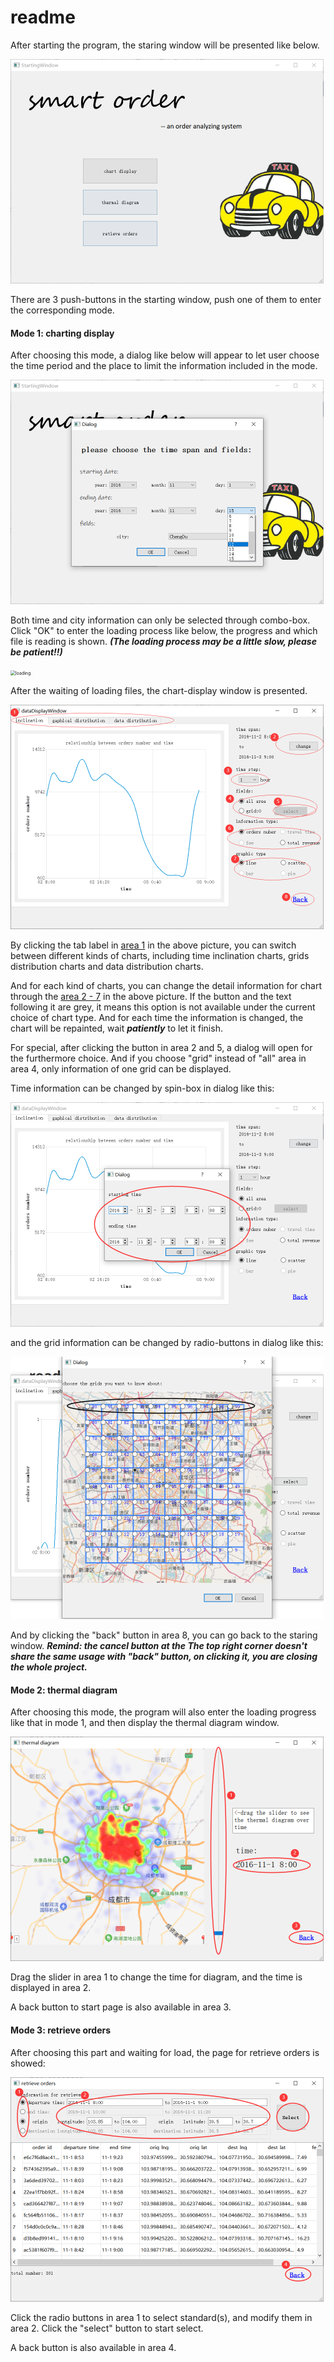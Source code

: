 # readme

After starting the program, the staring window will be presented like below.

<img src=".\project picture\startingWindow.png" alt="startingWindow" style="zoom:50%;" />

There are 3 push-buttons in the starting window,  push one of them to enter the corresponding mode.

#### Mode 1: charting display

After choosing this mode, a dialog like below will appear to let user choose the time period and the place to limit the information included in the mode.

<img src=".\project picture\choiceDialog.png" alt="choiceDialog" style="zoom:50%;" />

Both time and city information can only be selected through combo-box. Click "OK" to enter the loading process like below, the progress and which file is reading is shown. ***(The loading process may be a little slow,  please be patient!!)***

<img src="\project picture\loading.png" alt="loading" style="zoom:50%;" />

After the waiting of loading files, the chart-display window is presented.

<img src=".\project picture\chartWindow.png" alt="chartWindow" style="zoom:50%;" />

By clicking the tab label in <u>area 1</u> in the above picture, you can switch between different kinds of charts, including time inclination charts, grids distribution charts and data distribution charts. 

And for each kind of  charts, you can change the detail information for chart through the <u>area 2 - 7</u> in the above picture. If the button and the text following it are grey, it means this option is not available under the current choice of chart type. And for each time the information is changed, the chart will be repainted, wait ***patiently*** to let it finish.

For special, after clicking the button in area 2 and 5, a dialog will open for the furthermore choice. And if you choose "grid" instead of  "all" area in area 4, only information of one grid can be displayed. 

Time information can be changed by spin-box in dialog like this:

<img src=".\project picture\timeChangeDialog.png" alt="timeChangeDialog" style="zoom:50%;" />

and the grid information can be changed by radio-buttons in dialog like this:

<img src=".\project picture\gridsChangingDialog.png" alt="gridsChangingDialog" style="zoom:50%;" />

And by clicking the "back" button in area 8, you can go back to the staring window. ***Remind: the cancel button at the The top right corner doesn't share the same usage with "back" button, on clicking it, you are closing the whole project.***

#### Mode 2: thermal diagram

After choosing this mode, the program will also enter the loading progress like that in mode 1, and then display the thermal diagram window.

<img src=".\project picture\thermalDiagram.png" alt="thermalDiagram" style="zoom:50%;" />

Drag the slider in area 1 to change the time for diagram, and the time is displayed in area 2.

A back button to start page is also available in area 3.

#### Mode 3: retrieve orders

After choosing this part and waiting for load, the page for retrieve orders is showed:

<img src=".\project picture\retrieveWindow.png" alt="retrieveWindow" style="zoom:50%;" />

Click the radio buttons in area 1 to select standard(s), and modify them in area 2. Click the "select" button to start select. 

A back button is also available in area 4.